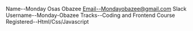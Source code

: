 Name--Monday Osas Obazee
Email--Mondayobazee@gmail.com
Slack Username--Monday-Obazee
Tracks--Coding and Frontend
Course Registered--Html/Css/Javascript